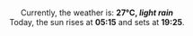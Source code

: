 <p  align="center"><br/>Currently, the weather is: <b> 27°C, <i>light rain</i></b></br>Today, the sun rises at <b>05:15</b> and sets at <b>19:25</b>.</p>